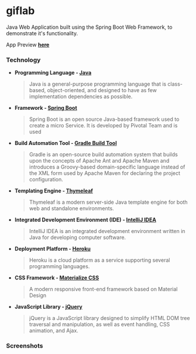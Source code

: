 # giflab 


Java Web Application built using the Spring Boot Web Framework, to demonstrate it's functionality.

App Preview **[here]()**

### Technology
* **Programming Language - [Java](https://go.java/?intcmp=gojava-banner-java-com)**
  > Java is a general-purpose programming language that is class-based, object-oriented, and designed to have as few implementation dependencies as possible. 
* **Framework - [Spring Boot](https://spring.io/projects/spring-boot)**
  > Spring Boot is an open source Java-based framework used to create a micro Service. It is developed by Pivotal Team and is used
* **Build Automation Tool - [Gradle Build Tool](https://gradle.org/)**
  > Gradle is an open-source build automation system that builds upon the concepts of Apache Ant and Apache Maven and introduces a Groovy-based domain-specific language instead of the XML form used by Apache Maven for declaring the project configuration.
* **Templating Engine - [Thymeleaf](https://www.thymeleaf.org/)**
  > Thymeleaf is a modern server-side Java template engine for both web and standalone environments.
* **Integrated Development Environment (IDE) - [IntelliJ IDEA](https://go.java/?intcmp=gojava-banner-java-com)**
  > IntelliJ IDEA is an integrated development environment written in Java for developing computer software.
* **Deployment Platform - [Heroku](https://www.heroku.com/)**
  > Heroku is a cloud platform as a service supporting several programming languages. 
* **CSS Framework - [Materialize CSS](https://materializecss.com/)**
  > A modern responsive front-end framework based on Material Design
* **JavaScript Library - [jQuery](https://jquery.com/)**
  > jQuery is a JavaScript library designed to simplify HTML DOM tree traversal and manipulation, as well as event handling, CSS animation, and Ajax. 
  
### Screenshots
  
  

